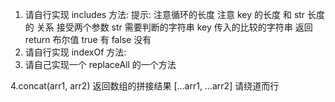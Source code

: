 1. 请自行实现 includes 方法:
    提示: 注意循环的长度 注意 key 的长度 和 str 长度 的 关系
    接受两个参数
    str 需要判断的字符串
    key 传入的比较的字符串
    返回 return
    布尔值
    true  有
    false 没有
2. 请自行实现 indexOf 方法:
3. 请自己实现一个 replaceAll 的一个方法

4.concat(arr1, arr2)
   返回数组的拼接结果
   [...arr1, ...arr2] 请绕道而行

